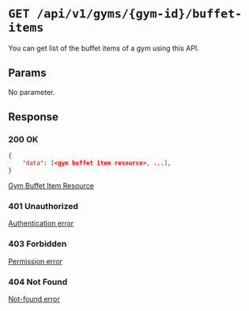 # `GET /api/v1/gyms/{gym-id}/buffet-items`
You can get list of the buffet items of a gym using this API.


## Params

No parameter.

## Response

### 200 OK

```json
{
    "data": [<gym buffet item resource>, ...],
}
```

[Gym Buffet Item Resource](../../resources/gym_buffet_item.md)

### 401 Unauthorized
 [Authentication error](../../authentication-errors.md)

### 403 Forbidden
 [Permission error](../../permission-errors.md)

### 404 Not Found
 [Not-found error](../../not-found-errors.md)
